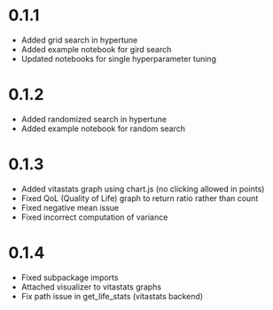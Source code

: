 # 0.1.1

- Added grid search in hypertune
- Added example notebook for gird search
- Updated notebooks for single hyperparameter tuning

# 0.1.2

- Added randomized search in hypertune
- Added example notebook for random search

# 0.1.3

- Added vitastats graph using chart.js (no clicking allowed in points)
- Fixed QoL (Quality of Life) graph to return ratio rather than count
- Fixed negative mean issue
- Fixed incorrect computation of variance

# 0.1.4

- Fixed subpackage imports
- Attached visualizer to vitastats graphs
- Fix path issue in get_life_stats (vitastats backend)
